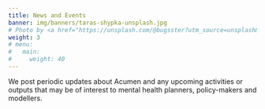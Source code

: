 ```yaml
---
title: News and Events
banner: img/banners/taras-shypka-unsplash.jpg
# Photo by <a href="https://unsplash.com/@bugsster?utm_source=unsplash&utm_medium=referral&utm_content=creditCopyText">Taras Shypka</a> on <a href="https://unsplash.com/s/photos/news?utm_source=unsplash&utm_medium=referral&utm_content=creditCopyText">Unsplash</a>
weight: 3
# menu:
#   main:
#     weight: 40
---
```


We post periodic updates about Acumen and any upcoming activities or outputs that may be of interest to mental health planners, policy-makers and modellers.
